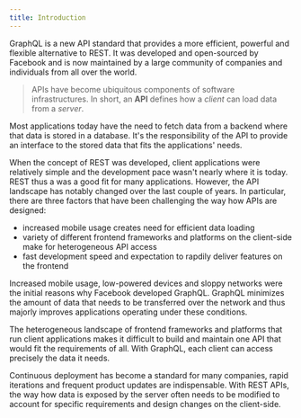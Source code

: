 ```yaml
---
title: Introduction
---
```


GraphQL is a new API standard that provides a more efficient, powerful and flexible alternative to REST. It was developed and open-sourced by Facebook and is now maintained by a large community of companies and individuals from all over the world.

> APIs have become ubiquitous components of software infrastructures. In short, an **API** defines how a _client_ can load data from a _server_. 

Most applications today have the need to fetch data from a backend where that data is stored in a database. It's the responsibility of the API to provide an interface to the stored data that fits the applications' needs.

When the concept of REST was developed, client applications were relatively simple and the development pace wasn't nearly where it is today. REST thus a was a good fit for many applications. However, the API landscape has notably changed over the last couple of years. In particular, there are three factors that have been challenging the way how APIs are designed:

- increased mobile usage creates need for efficient data loading
- variety of different frontend frameworks and platforms on the client-side make for heterogeneous API access
- fast development speed and expectation to rapdily deliver features on the frontend

Increased mobile usage, low-powered devices and sloppy networks were the initial reasons why Facebook developed GraphQL. GraphQL minimizes the amount of data that needs to be transferred over the network and thus majorly improves applications operating under these conditions.

The heterogeneous landscape of frontend frameworks and platforms that run client applications makes it difficult to build and maintain one API that would fit the requirements of all. With GraphQL, each client can access precisely the data it needs.

Continuous deployment has become a standard for many companies, rapid iterations and frequent product updates are indispensable. With REST APIs, the way how data is exposed by the server often needs to be modified to account for specific requirements and design changes on the client-side.  



